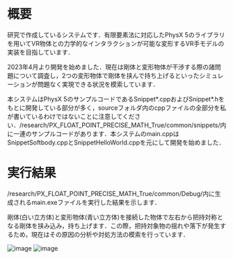 # 概要
研究で作成しているシステムです．有限要素法に対応したPhysX 5のライブラリを用いてVR物体との力学的なインタラクションが可能な変形するVR手モデルの実装を目指しています．

2023年4月より開発を始めました．現在は剛体と変形物体が干渉する際の諸問題について調査し，2つの変形物体で剛体を挟んで持ち上げるといったシミュレーションが問題なく実現できる状況を模索しています．

本システムはPhysX 5のサンプルコードであるSnippet*.cppおよびSnippet*.hをもとに開発している部分が多く，sourceフォルダ内のcppファイルの全部分を私が書いているわけではないことに注意してください．/research/PX_FLOAT_POINT_PRECISE_MATH_True/common/snippets/内に一連のサンプルコードがあります．本システムのmain.cppはSnippetSoftbody.cppとSnippetHelloWorld.cppを元にして開発を始めました．


# 実行結果
/research/PX_FLOAT_POINT_PRECISE_MATH_True/common/Debug/内に生成されるmain.exeファイルを実行した結果を示します．

剛体(白い立方体)と変形物体(青い立方体)を接続した物体で左右から把持対称となる剛体を挟み込み，持ち上げます．この際，把持対象物の揺れや落下が発生するため，現在はその原因の分析や対処方法の模索を行っています．

![image](https://github.com/fm-ngjh/research/assets/135797163/63037669-5ad3-40f3-bdc4-e2b2ad99d880)
![image](https://github.com/fm-ngjh/research/assets/135797163/6a0c17b9-969a-4894-a159-254d83ccab5e)

